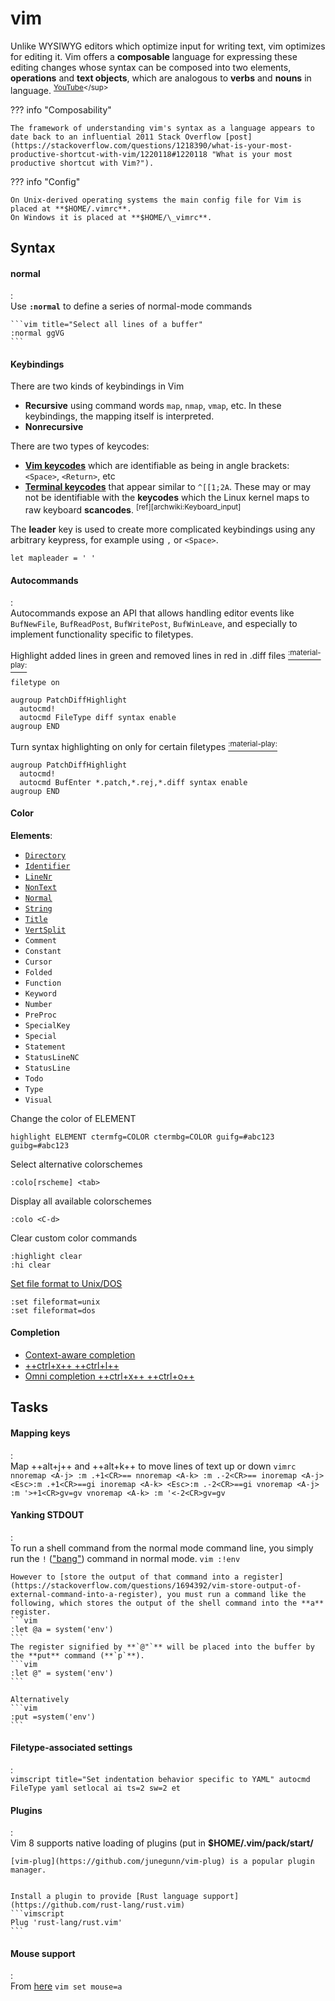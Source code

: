 [https://kb.iu.edu/d/acux]: https://kb.iu.edu/d/acux "kb.iu.edu: \"Convert between Unix and Windows text files\""
[https://vim.fandom.com/wiki/Moving_lines_up_or_down]: https://vim.fandom.com/wiki/Moving_lines_up_or_down "Vim Tips Wiki: \"Moving lines up or down\""
[Oualline]: http://sci.notbc.org/~weiss/resources/vim/Vim-course/others/vim-1.0.pdf "Oualline, Steve. _The Vim Book_. 2007."
[https://youtu.be/wlR5gYd6um0]: https://youtu.be/wlR5gYd6um0 "Mastering the Vim Language"

# vim

Unlike WYSIWYG editors which optimize input for writing text, vim optimizes for editing it.
Vim offers a **composable** language for expressing these editing changes whose syntax can be composed into two elements, **operations** and **text objects**, which are analogous to **verbs** and **nouns** in language.
<sup>[YouTube][https://youtu.be/wlR5gYd6um0]</sup>

??? info "Composability"

    The framework of understanding vim's syntax as a language appears to date back to an influential 2011 Stack Overflow [post](https://stackoverflow.com/questions/1218390/what-is-your-most-productive-shortcut-with-vim/1220118#1220118 "What is your most productive shortcut with Vim?").

??? info "Config"

    On Unix-derived operating systems the main config file for Vim is placed at **$HOME/.vimrc**.
    On Windows it is placed at **$HOME/\_vimrc**.

## Syntax

#### normal
:   
    Use **`:normal`** to define a series of normal-mode commands
    
    ```vim title="Select all lines of a buffer"
    :normal ggVG
    ```

#### Keybindings

There are two kinds of keybindings in Vim

- **Recursive** using command words `map`, `nmap`, `vmap`, etc. In these keybindings, the mapping itself is interpreted.
- **Nonrecursive** 

There are two types of keycodes:

- [**Vim keycodes**](https://vim.fandom.com/wiki/Mapping_fast_keycodes_in_terminal_Vim) which are identifiable as being in angle brackets: `<Space>`, `<Return>`, etc
- [**Terminal keycodes**](https://wiki.archlinux.org/index.php/Keyboard_input#Identifying_keycodes_in_Xorg) that appear similar to `^[[1;2A`. These may or may not be identifiable with the **keycodes** which the Linux kernel maps to raw keyboard **scancodes**. <sup>[ref][archwiki:Keyboard_input]</sup>

The **leader** key is used to create more complicated keybindings using any arbitrary keypress, for example using `,` or `<Space>`.

```vim
let mapleader = ' '
```


#### Autocommands
:   
Autocommands expose an API that allows handling editor events like `BufNewFile`, `BufReadPost`, `BufWritePost`, `BufWinLeave`, and especially to implement functionality specific to filetypes.


Highlight added lines in green and removed lines in red in .diff files [<sup>:material-play:</sup>](https://youtu.be/aHm36-na4-4?t=690 "Damian Conway, \"More Instantly Better Vim\" - OSCON 2013")
```vimscript
filetype on

augroup PatchDiffHighlight
  autocmd!
  autocmd FileType diff syntax enable
augroup END
```

Turn syntax highlighting on only for certain filetypes [<sup>:material-play:</sup>](https://youtu.be/aHm36-na4-4?t=690 "Damian Conway, \"More Instantly Better Vim\" - OSCON 2013")
```vimscript
augroup PatchDiffHighlight
  autocmd!
  autocmd BufEnter *.patch,*.rej,*.diff syntax enable
augroup END
```

#### Color

**Elements**: 

- [`Directory`](#elements "Directories in NERDTree sidebar")
- [`Identifier`](# "Markdown: Bullets in ordered and unordered lists")
- [`LineNr`](# "Line numbers")
- [`NonText`](#elements "Characters that do not really exist in the text")
- [`Normal`](#"Normal,unhighlightedtext")
- [`String`](# "Code (text enclosed in backticks) in markdown")
- [`Title`](# "Markdown: Headings (lines that begin with hashes)")
- [`VertSplit`](#elements "Bar separating two windows")
- `Comment` 
- `Constant` 
- `Cursor`
- `Folded`
- `Function`
- `Keyword`
- `Number`
- `PreProc`
- `SpecialKey`
- `Special`
- `Statement`
- `StatusLineNC`
- `StatusLine`
- `Todo`
- `Type`
- `Visual`

Change the color of ELEMENT
```vim
highlight ELEMENT ctermfg=COLOR ctermbg=COLOR guifg=#abc123 guibg=#abc123
```

Select alternative colorschemes
```vim
:colo[rscheme] <tab>
```

Display all available colorschemes
```vim
:colo <C-d>
```

Clear custom color commands
```vim
:highlight clear
:hi clear
```
[Set file format to Unix/DOS][https://kb.iu.edu/d/acux]
```vim
:set fileformat=unix
:set fileformat=dos
```


#### Completion

- [Context-aware completion](https://youtu.be/3TX3kV3TICU?t=1005)
- [++ctrl+x++ ++ctrl+l++](https://youtu.be/3TX3kV3TICU?t=1260)
- [Omni completion ++ctrl+x++ ++ctrl+o++](https://youtu.be/3TX3kV3TICU?t=1350)

## Tasks

#### Mapping keys
:   
    Map ++alt+j++ and ++alt+k++ to move lines of text up or down
    ```vimrc
    nnoremap <A-j> :m .+1<CR>==
    nnoremap <A-k> :m .-2<CR>==
    inoremap <A-j> <Esc>:m .+1<CR>==gi
    inoremap <A-k> <Esc>:m .-2<CR>==gi
    vnoremap <A-j> :m '>+1<CR>gv=gv
    vnoremap <A-k> :m '<-2<CR>gv=gv
    ```


#### Yanking STDOUT 
:   
    To run a shell command from the normal mode command line, you simply run the `!` (["bang"](https://learnvimscriptthehardway.stevelosh.com/chapters/52.html)) command in normal mode.
    ```vim
    :!env
    ```

    However to [store the output of that command into a register](https://stackoverflow.com/questions/1694392/vim-store-output-of-external-command-into-a-register), you must run a command like the following, which stores the output of the shell command into the **a** register.
    ```vim
    :let @a = system('env')
    ```
    The register signified by **`@"`** will be placed into the buffer by the **put** command (**`p`**).
    ```vim
    :let @" = system('env')
    ```

    Alternatively 
    ```vim
    :put =system('env')
    ```

#### Filetype-associated settings
:   
    ```vimscript title="Set indentation behavior specific to YAML"
    autocmd FileType yaml setlocal ai ts=2 sw=2 et
    ```
    
#### Plugins
:   
    Vim 8 supports native loading of plugins (put in **$HOME/.vim/pack/start/**

    [vim-plug](https://github.com/junegunn/vim-plug) is a popular plugin manager.


    Install a plugin to provide [Rust language support](https://github.com/rust-lang/rust.vim)
    ```vimscript
    Plug 'rust-lang/rust.vim'
    ```

#### Mouse support
:   
    From [here](https://vimtricks.com/)
    ```vim
    set mouse=a
    ```
